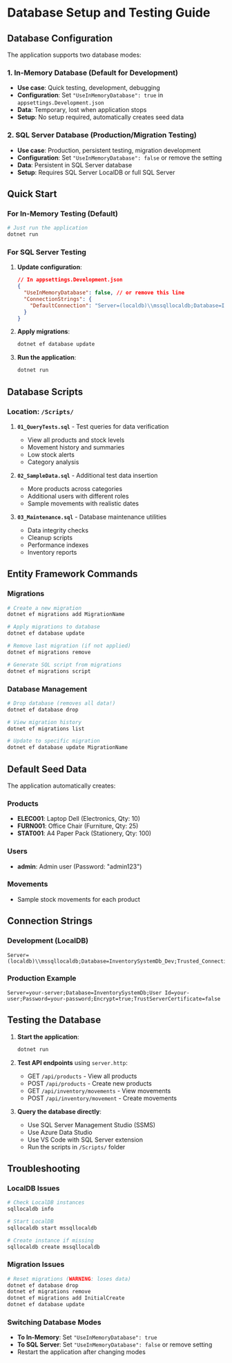 # Database Setup and Testing Guide

## Database Configuration

The application supports two database modes:

### 1. In-Memory Database (Default for Development)

- **Use case**: Quick testing, development, debugging
- **Configuration**: Set `"UseInMemoryDatabase": true` in `appsettings.Development.json`
- **Data**: Temporary, lost when application stops
- **Setup**: No setup required, automatically creates seed data

### 2. SQL Server Database (Production/Migration Testing)

- **Use case**: Production, persistent testing, migration development
- **Configuration**: Set `"UseInMemoryDatabase": false` or remove the setting
- **Data**: Persistent in SQL Server database
- **Setup**: Requires SQL Server LocalDB or full SQL Server

## Quick Start

### For In-Memory Testing (Default)

```bash
# Just run the application
dotnet run
```

### For SQL Server Testing

1. **Update configuration**:

   ```json
   // In appsettings.Development.json
   {
     "UseInMemoryDatabase": false, // or remove this line
     "ConnectionStrings": {
       "DefaultConnection": "Server=(localdb)\\mssqllocaldb;Database=InventorySystemDb_Dev;Trusted_Connection=true;MultipleActiveResultSets=true"
     }
   }
   ```

2. **Apply migrations**:

   ```bash
   dotnet ef database update
   ```

3. **Run the application**:
   ```bash
   dotnet run
   ```

## Database Scripts

### Location: `/Scripts/`

1. **`01_QueryTests.sql`** - Test queries for data verification

   - View all products and stock levels
   - Movement history and summaries
   - Low stock alerts
   - Category analysis

2. **`02_SampleData.sql`** - Additional test data insertion

   - More products across categories
   - Additional users with different roles
   - Sample movements with realistic dates

3. **`03_Maintenance.sql`** - Database maintenance utilities
   - Data integrity checks
   - Cleanup scripts
   - Performance indexes
   - Inventory reports

## Entity Framework Commands

### Migrations

```bash
# Create a new migration
dotnet ef migrations add MigrationName

# Apply migrations to database
dotnet ef database update

# Remove last migration (if not applied)
dotnet ef migrations remove

# Generate SQL script from migrations
dotnet ef migrations script
```

### Database Management

```bash
# Drop database (removes all data!)
dotnet ef database drop

# View migration history
dotnet ef migrations list

# Update to specific migration
dotnet ef database update MigrationName
```

## Default Seed Data

The application automatically creates:

### Products

- **ELEC001**: Laptop Dell (Electronics, Qty: 10)
- **FURN001**: Office Chair (Furniture, Qty: 25)
- **STAT001**: A4 Paper Pack (Stationery, Qty: 100)

### Users

- **admin**: Admin user (Password: "admin123")

### Movements

- Sample stock movements for each product

## Connection Strings

### Development (LocalDB)

```
Server=(localdb)\\mssqllocaldb;Database=InventorySystemDb_Dev;Trusted_Connection=true;MultipleActiveResultSets=true
```

### Production Example

```
Server=your-server;Database=InventorySystemDb;User Id=your-user;Password=your-password;Encrypt=true;TrustServerCertificate=false
```

## Testing the Database

1. **Start the application**:

   ```bash
   dotnet run
   ```

2. **Test API endpoints** using `server.http`:

   - GET `/api/products` - View all products
   - POST `/api/products` - Create new products
   - GET `/api/inventory/movements` - View movements
   - POST `/api/inventory/movement` - Create movements

3. **Query the database directly**:
   - Use SQL Server Management Studio (SSMS)
   - Use Azure Data Studio
   - Use VS Code with SQL Server extension
   - Run the scripts in `/Scripts/` folder

## Troubleshooting

### LocalDB Issues

```bash
# Check LocalDB instances
sqllocaldb info

# Start LocalDB
sqllocaldb start mssqllocaldb

# Create instance if missing
sqllocaldb create mssqllocaldb
```

### Migration Issues

```bash
# Reset migrations (WARNING: loses data)
dotnet ef database drop
dotnet ef migrations remove
dotnet ef migrations add InitialCreate
dotnet ef database update
```

### Switching Database Modes

- **To In-Memory**: Set `"UseInMemoryDatabase": true`
- **To SQL Server**: Set `"UseInMemoryDatabase": false` or remove setting
- Restart the application after changing modes
